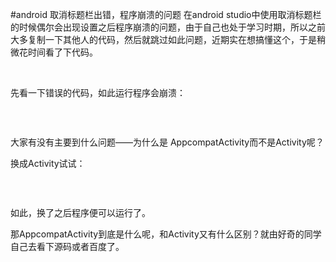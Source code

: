 #android 取消标题栏出错，程序崩溃的问题
在android studio中使用取消标题栏的时候偶尔会出现设置之后程序崩溃的问题，由于自己也处于学习时期，所以之前大多复制一下其他人的代码，然后就跳过如此问题，近期实在想搞懂这个，于是稍微花时间看了下代码。

 

先看一下错误的代码，如此运行程序会崩溃：

<img alt="" class="has" src="https://img-blog.csdn.net/20151011175837992?watermark/2/text/aHR0cDovL2Jsb2cuY3Nkbi5uZXQv/font/5a6L5L2T/fontsize/400/fill/I0JBQkFCMA==/dissolve/70/gravity/Center">

 

大家有没有主要到什么问题——为什么是 AppcompatActivity而不是Activity呢？

换成Activity试试：

<img alt="" class="has" src="https://img-blog.csdn.net/20151011180011820?watermark/2/text/aHR0cDovL2Jsb2cuY3Nkbi5uZXQv/font/5a6L5L2T/fontsize/400/fill/I0JBQkFCMA==/dissolve/70/gravity/Center">

 

如此，换了之后程序便可以运行了。

那AppcompatActivity到底是什么呢，和Activity又有什么区别？就由好奇的同学自己去看下源码或者百度了。

 
